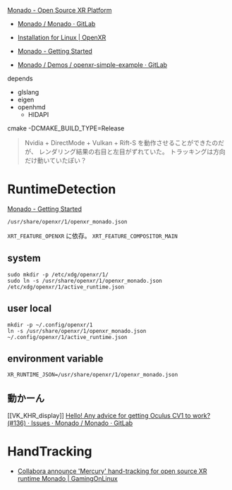 [Monado - Open Source XR Platform](https://monado.dev/)
- [Monado / Monado · GitLab](https://gitlab.freedesktop.org/monado/monado)

- [Installation for Linux | OpenXR](https://dochavez.github.io/Documenting-with-Docusaurus-V2.-/docs/monado)
- [Monado - Getting Started](https://monado.freedesktop.org/getting-started.html)
- [Monado / Demos / openxr-simple-example · GitLab](https://gitlab.freedesktop.org/monado/demos/openxr-simple-example)

depends
* glslang
* eigen
* openhmd
	* HIDAPI

cmake -DCMAKE_BUILD_TYPE=Release

> Nvidia + DirectMode + Vulkan + Rift-S を動作させることができたのだが、
> レンダリング結果の右目と左目がずれていた。
> トラッキングは方向だけ動いていたぽい？

# RuntimeDetection
[Monado - Getting Started](https://monado.freedesktop.org/getting-started.html#selecting-the-monado-runtime-for-openxr-applications)

`/usr/share/openxr/1/openxr_monado.json`

`XRT_FEATURE_OPENXR` に依存。
`XRT_FEATURE_COMPOSITOR_MAIN`

## system
```
sudo mkdir -p /etc/xdg/openxr/1/
sudo ln -s /usr/share/openxr/1/openxr_monado.json /etc/xdg/openxr/1/active_runtime.json
```

## user local
```
mkdir -p ~/.config/openxr/1
ln -s /usr/share/openxr/1/openxr_monado.json ~/.config/openxr/1/active_runtime.json
```

## environment variable
```
XR_RUNTIME_JSON=/usr/share/openxr/1/openxr_monado.json
```

## 動かーん
[[VK_KHR_display]]
[Hello! Any advice for getting Oculus CV1 to work? (#136) · Issues · Monado / Monado · GitLab](https://gitlab.freedesktop.org/monado/monado/-/issues/136)

# HandTracking
- [Collabora announce 'Mercury' hand-tracking for open source XR runtime Monado | GamingOnLinux](https://www.gamingonlinux.com/2023/02/collabora-mercury-hand-tracking-open-source-xr-runtime-monado/)
